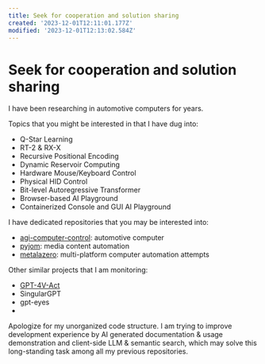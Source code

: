 ```yaml
---
title: Seek for cooperation and solution sharing
created: '2023-12-01T12:11:01.177Z'
modified: '2023-12-01T12:13:02.584Z'
---
```


# Seek for cooperation and solution sharing

I have been researching in automotive computers for years.

Topics that you might be interested in that I have dug into:

- Q-Star Learning
- RT-2 & RX-X
- Recursive Positional Encoding
- Dynamic Reservoir Computing
- Hardware Mouse/Keyboard Control
- Physical HID Control
- Bit-level Autoregressive Transformer
- Browser-based AI Playground
- Containerized Console and GUI AI Playground

I have dedicated repositories that you may be interested into:

- [agi-computer-control](): automotive computer
- [pyjom](): media content automation
- [metalazero](): multi-platform computer automation attempts

Other similar projects that I am monitoring:

- [GPT-4V-Act]()
- SingularGPT
- gpt-eyes
- 

Apologize for my unorganized code structure. I am trying to improve development experience by AI generated documentation & usage demonstration and client-side LLM & semantic search, which may solve this long-standing task among all my previous repositories.
